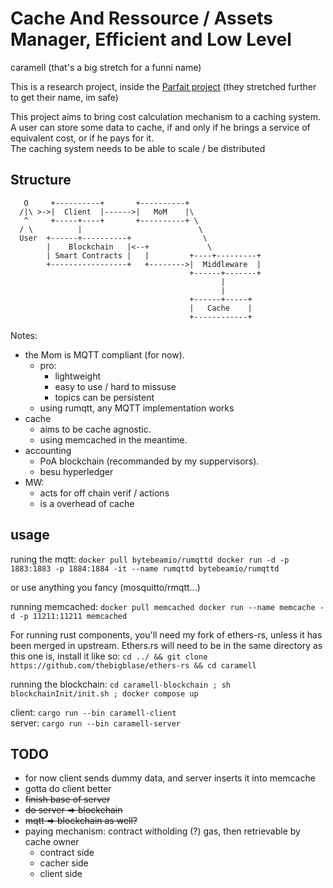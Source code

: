 # Cache And Ressource / Assets Manager, Efficient and Low Level 
caramell (that's a big stretch for a funni name)

This is a research project, inside the [Parfait project](https://anr.fr/Project-ANR-21-CE25-0013) (they stretched further to get their name, im safe)  

This project aims to bring cost calculation mechanism to a caching system.
A user can store some data to cache, if and only if he brings a service of 
equivalent cost, or if he pays for it.  
The caching system needs to be able to scale / be distributed

## Structure
```
   O     +----------+       +----------+
  /|\ >->|  Client  |------>|   MoM    |\
   ^     +-----+----+       +----------+ \
  / \          |                          \
  User  +------+----------+                \
        |    Blockchain   |<--+             \
        | Smart Contracts |   |         +----+---------+
        +-----------------+   +-------->|  Middleware  |
                                        +------+-------+
                                               |
                                               |
                                        +------+-----+  
                                        |   Cache    |  
                                        +------------+  
```

Notes:
* the Mom is MQTT compliant (for now). 
    * pro:
        * lightweight
        * easy to use / hard to missuse
        * topics can be persistent
    * using rumqtt, any MQTT implementation works
* cache
    * aims to be cache agnostic.
    * using memcached in the meantime.
* accounting
    * PoA blockchain (recommanded by my suppervisors).
    * besu hyperledger
* MW:
	* acts for off chain verif / actions
	* is a overhead of cache

## usage
runing the mqtt: 
`docker pull bytebeamio/rumqttd
docker run -d -p 1883:1883 -p 1884:1884 -it --name rumqttd bytebeamio/rumqttd`  

or use anything you fancy (mosquitto/rmqtt...)

running memcached: 
`docker pull memcached
docker run --name memcache -d -p 11211:11211 memcached`  

For running rust components, you'll need my fork of ethers-rs, unless it has been 
merged in upstream. Ethers.rs will need to be in the same directory as this one is,
install it like so:
`cd ../ && git clone https://github.com/thebigblase/ethers-rs && cd caramell`

running the blockchain:
`cd caramell-blockchain ; sh blockchainInit/init.sh ; docker compose up`

client: `cargo run --bin caramell-client`  
server: `cargo run --bin caramell-server`  

## TODO
* for now client sends dummy data, and server inserts it into memcache
* gotta do client better
* ~~finish base of server~~
* ~~do server => blockchain~~
* ~~mqtt => blockchain as well?~~
* paying mechanism: contract witholding (?) gas, then retrievable by cache owner
	* contract side
	* cacher side
	* client side
